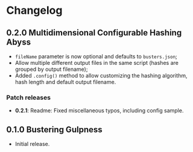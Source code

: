# Changelog

## 0.2.0 Multidimensional Configurable Hashing Abyss

- `fileName` parameter is now optional and defaults to `busters.json`;
- Allow multiple different output files in the same script (hashes are grouped by output filename);
- Added `.config()` method to allow customizing the hashing algorithm, hash length and default output filename.

### Patch releases

- **0.2.1**: Readme: Fixed miscellaneous typos, including config sample.

## 0.1.0 Bustering Gulpness

- Initial release.
